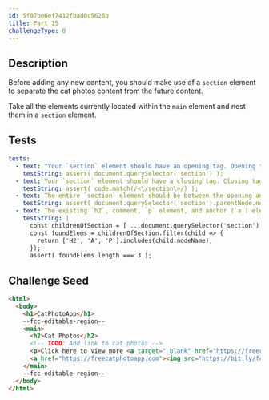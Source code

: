 ```yaml
---
id: 5f07be6ef7412fbad0c5626b
title: Part 15
challengeType: 0
---
```


## Description
<section id='description'>

Before adding any new content, you should make use of a `section` element to separate the cat photos content from the future content.

Take all the elements currently located within the `main` element and nest them in a `section` element.

</section>

## Tests
<section id='tests'>

```yml
tests:
  - text: "Your `section` element should have an opening tag. Opening tags have the following syntax: `<elementName>`."
    testString: assert( document.querySelector('section') );
  - text: Your `section` element should have a closing tag. Closing tags have a `/` just after the `<` character.
    testString: assert( code.match(/<\/section\>/) );
  - text: The entire `section` element should be between the opening and closing tags of the `main` element.
    testString: assert( document.querySelector('section').parentNode.nodeName === "MAIN" );
  - text: The existing `h2`, comment, `p` element, and anchor (`a`) element should be between the opening and closing tags of the `section` element.
    testString: |
      const childrenOfSection = [ ...document.querySelector('section').childNodes ];
      const foundElems = childrenOfSection.filter(child => {
        return ['H2', 'A', 'P'].includes(child.nodeName);
      });
      assert( foundElems.length === 3 );

```

</section>

## Challenge Seed
<section id='challengeSeed'>

<div id='html-seed'>

```html
<html>
  <body>
    <h1>CatPhotoApp</h1>
    --fcc-editable-region--
    <main>
      <h2>Cat Photos</h2>
      <!-- TODO: Add link to cat photos -->
      <p>Click here to view more <a target="_blank" href="https://freecatphotoapp.com">cat photos</a>.</p>
      <a href="https://freecatphotoapp.com"><img src="https://bit.ly/fcc-relaxing-cat" alt="A cute orange cat lying on its back."></a>
    </main>
    --fcc-editable-region--
  </body>
</html>
```

</div>
</section>
